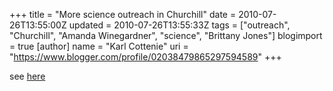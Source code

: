 +++
title = "More science outreach in Churchill"
date = 2010-07-26T13:55:00Z
updated = 2010-07-26T13:55:33Z
tags = ["outreach", "Churchill", "Amanda Winegardner", "science", "Brittany Jones"]
blogimport = true 
[author]
	name = "Karl Cottenie"
	uri = "https://www.blogger.com/profile/02038479865297594589"
+++

see <a href="http://dabluff.blogspot.com/2010/07/two-events.html">here</a>
